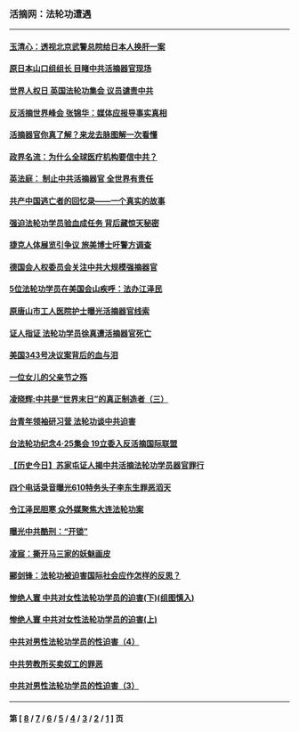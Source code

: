 ### 活摘网：法轮功遭遇
---
#### [玉清心：透视北京武警总院给日本人换肝一案](../../pages/nf5881/n13771978.md?07190430) 
#### [原日本山口组组长 目睹中共活摘器官现场](../../pages/nf5881/n13767360.md?07190430) 
#### [世界人权日 英国法轮功集会 议员谴责中共](../../pages/nf5881/n13431763.md?07190430) 
#### [反活摘世界峰会 张锦华：媒体应报导事实真相](../../pages/nf5881/n13278502.md?07190430) 
#### [活摘器官你真了解？来龙去脉图解一次看懂](../../pages/nf5881/n13013820.md?07190430) 
#### [政界名流：为什么全球医疗机构要信中共？](../../pages/nf5881/n11945479.md?07190430) 
#### [英法庭： 制止中共活摘器官 全世界有责任](../../pages/nf5881/n11330691.md?07190430) 
#### [共产中国逃亡者的回忆录——一个真实的故事](../../pages/nf5881/n10918649.md?07190430) 
#### [强迫法轮功学员验血成任务 背后藏惊天秘密](../../pages/nf5881/n4252384.md?07190430) 
#### [捷克人体展览引争议 旅美博士吁警方调查](../../pages/nf5881/n9429187.md?07190430) 
#### [德国会人权委员会关注中共大规模强摘器官](../../pages/nf5881/n8418950.md?07190430) 
#### [5位法轮功学员在美国会山疾呼：法办江泽民](../../pages/nf5881/n8101519.md?07190430) 
#### [原唐山市工人医院护士曝光活摘器官线索](../../pages/nf5881/n8076384.md?07190430) 
#### [证人指证 法轮功学员徐真遭活摘器官死亡](../../pages/nf5881/n8042467.md?07190430) 
#### [美国343号决议案背后的血与泪](../../pages/nf5881/n8020684.md?07190430) 
#### [一位女儿的父亲节之殇](../../pages/nf5881/n8014122.md?07190430) 
#### [凌晓辉:中共是“世界末日”的真正制造者（三）](../../pages/nf5881/n4210333.md?07190430) 
#### [台青年领袖研习营 法轮功谈中共迫害](../../pages/nf5881/n4141857.md?07190430) 
#### [台法轮功纪念4‧25集会 19立委入反活摘国际联盟](../../pages/nf5881/n4141821.md?07190430) 
#### [【历史今日】苏家屯证人揭中共活摘法轮功学员器官罪行](../../pages/nf5881/n4135912.md?07190430) 
#### [四个电话录音曝光610特务头子李东生罪恶滔天](../../pages/nf5881/n4040060.md?07190430) 
#### [令江泽民胆寒 众外媒聚焦大连法轮功案](../../pages/nf5881/n3932671.md?07190430) 
#### [曝光中共酷刑：“开锁”](../../pages/nf5881/n3889373.md?07190430) 
#### [凌宸：撕开马三家的妖魅画皮](../../pages/nf5881/n3849369.md?07190430) 
#### [郦剑锋：法轮功被迫害国际社会应作怎样的反思？](../../pages/nf5881/n3824560.md?07190430) 
#### [惨绝人寰 中共对女性法轮功学员的迫害(下)(组图慎入)](../../pages/nf5881/n3816285.md?07190430) 
#### [惨绝人寰 中共对女性法轮功学员的迫害(上)](../../pages/nf5881/n3815374.md?07190430) 
#### [中共对男性法轮功学员的性迫害（4）](../../pages/nf5881/n3769144.md?07190430) 
#### [中共劳教所买卖奴工的罪恶](../../pages/nf5881/n3769378.md?07190430) 
#### [中共对男性法轮功学员的性迫害（3）](../../pages/nf5881/n3768231.md?07190430) 

---
#### 第 [ [8](./8.md?07190430) / [7](./7.md?07190430) / [6](./6.md?07190430) / [5](./5.md?07190430) / [4](./4.md?07190430) / [3](./3.md?07190430) / [2](./2.md?07190430) / [1](./1.md?07190430) ] 页
